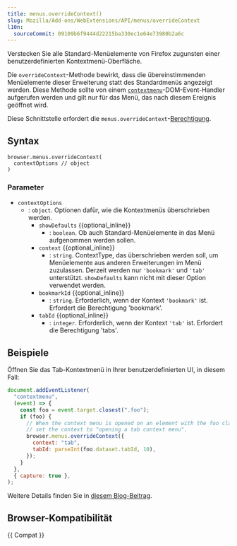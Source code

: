 ```yaml
---
title: menus.overrideContext()
slug: Mozilla/Add-ons/WebExtensions/API/menus/overrideContext
l10n:
  sourceCommit: 09109b6f9444d22215ba330ec1e64e73980b2a6c
---
```


Verstecken Sie alle Standard-Menüelemente von Firefox zugunsten einer benutzerdefinierten Kontextmenü-Oberfläche.

Die `overrideContext`-Methode bewirkt, dass die übereinstimmenden Menüelemente dieser Erweiterung statt des Standardmenüs angezeigt werden. Diese Methode sollte von einem [`contextmenu`](/de/docs/Web/API/Element/contextmenu_event)-DOM-Event-Handler aufgerufen werden und gilt nur für das Menü, das nach diesem Ereignis geöffnet wird.

Diese Schnittstelle erfordert die `menus.overrideContext`-[Berechtigung](/de/docs/Mozilla/Add-ons/WebExtensions/manifest.json/permissions).

## Syntax

```js-nolint
browser.menus.overrideContext(
  contextOptions // object
)
```

### Parameter

- `contextOptions`
  - : `object`. Optionen dafür, wie die Kontextmenüs überschrieben werden.
    - `showDefaults` {{optional_inline}}
      - : `boolean`. Ob auch Standard-Menüelemente in das Menü aufgenommen werden sollen.
    - `context` {{optional_inline}}
      - : `string`. ContextType, das überschrieben werden soll, um Menüelemente aus anderen Erweiterungen im Menü zuzulassen. Derzeit werden nur `'bookmark'` und `'tab'` unterstützt. `showDefaults` kann nicht mit dieser Option verwendet werden.
    - `bookmarkId` {{optional_inline}}
      - : `string`. Erforderlich, wenn der Kontext `'bookmark'` ist. Erfordert die Berechtigung 'bookmark'.
    - `tabId` {{optional_inline}}
      - : `integer`. Erforderlich, wenn der Kontext `'tab'` ist. Erfordert die Berechtigung 'tabs'.

## Beispiele

Öffnen Sie das Tab-Kontextmenü in Ihrer benutzerdefinierten UI, in diesem Fall:

```js
document.addEventListener(
  "contextmenu",
  (event) => {
    const foo = event.target.closest(".foo");
    if (foo) {
      // When the context menu is opened on an element with the foo class
      // set the context to "opening a tab context menu".
      browser.menus.overrideContext({
        context: "tab",
        tabId: parseInt(foo.dataset.tabId, 10),
      });
    }
  },
  { capture: true },
);
```

Weitere Details finden Sie in [diesem Blog-Beitrag](https://blog.mozilla.org/addons/2018/11/08/extensions-in-firefox-64/#cm).

## Browser-Kompatibilität

{{ Compat }}
